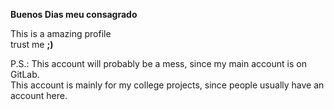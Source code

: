 **Buenos Dias meu consagrado**

This is a amazing profile  
trust me **;)**  

P.S.: This account will probably be a mess, since my main account is on GitLab.  
This account is mainly for my college projects, since people usually have an account here.  
